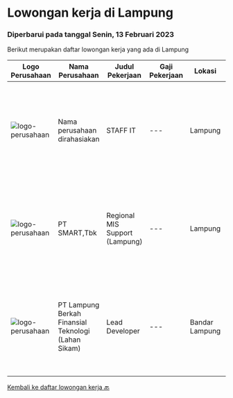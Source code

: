 
  # Lowongan kerja di Lampung

  ### Diperbarui pada tanggal Senin, 13 Februari 2023

  Berikut merupakan daftar lowongan kerja yang ada di Lampung

  |Logo Perusahaan | Nama Perusahaan | Judul Pekerjaan | Gaji Pekerjaan | Lokasi | Deskripsi | Tanggal diunggah | Pranala |
  | -------------- | --------------- | --------------- | --------- | --------- | -------------- | ------- | ----------- |
  |![logo-perusahaan](https://i.ibb.co/sqvTCh9/112815900-stock-vector-no-image-available-icon-flat-vector.webp)|Nama perusahaan dirahasiakan|STAFF IT|---|Lampung|Tanggung jawab : Membuat sistem database sesuai kebutuhan perusahaan . Menjadi pelaksana dan pemeilhara sistem informasi dan teknologi Kualifikasi :...|Jumat, 10 Februari 2023|https://www.jobstreet.co.id/id/job/staff-it-4219859?token=0~9afcb2ef-3b74-417b-9e39-299b8bd21ecd&sectionRank=1&jobId=jobstreet-id-job-4219859|
|![logo-perusahaan](https://image-service-cdn.seek.com.au/e0f2789e04f1707f717e820cb0fceb109a953b16/ee4dce1061f3f616224767ad58cb2fc751b8d2dc)|PT SMART,Tbk|Regional MIS Support (Lampung)|---|Lampung|Job Description:  Provides customer support services to internal and external customers. Applies working knowledge of day to day operating environment...|Kamis, 09 Februari 2023|https://www.jobstreet.co.id/id/job/regional-mis-support-lampung-4217423?token=0~9afcb2ef-3b74-417b-9e39-299b8bd21ecd&sectionRank=2&jobId=jobstreet-id-job-4217423|
|![logo-perusahaan](https://image-service-cdn.seek.com.au/13f812329313cac509a6284ef404e4101708992e/ee4dce1061f3f616224767ad58cb2fc751b8d2dc)|PT Lampung Berkah Finansial Teknologi (Lahan Sikam)|Lead Developer|---|Bandar Lampung|General Qualification:1. Adaptive and open minded.2. Excellent Leadership &amp; communication.3. Interpersonal skills &amp; high empathy.4. Work with...|Rabu, 08 Februari 2023|https://www.jobstreet.co.id/id/job/lead-developer-4194421?token=0~9afcb2ef-3b74-417b-9e39-299b8bd21ecd&sectionRank=3&jobId=jobstreet-id-job-4194421|


  [Kembali ke daftar lowongan kerja 🔙](../README.md#daftar-lowongan-kerja)
  